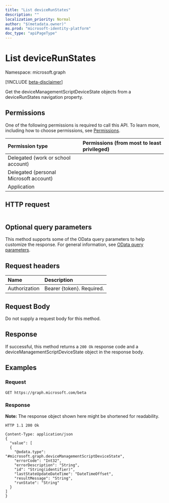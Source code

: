 ```yaml
---
title: "List deviceRunStates"
description: ""
localization_priority: Normal
author: "$(metadata.owner)"
ms.prod: "microsoft-identity-platform"
doc_type: "apiPageType"
---
```


# List deviceRunStates

Namespace: microsoft.graph

[!INCLUDE [beta-disclaimer](../../includes/beta-disclaimer.md)]

Get the deviceManagementScriptDeviceState objects from a deviceRunStates navigation property.

## Permissions

One of the following permissions is required to call this API. To learn more, including how to choose permissions, see [Permissions](/graph/permissions-reference).

| Permission type                        | Permissions (from most to least privileged) |
| :------------------------------------- | :------------------------------------------ |
| Delegated (work or school account)     |                                             |
| Delegated (personal Microsoft account) |                                             |
| Application                            |                                             |

## HTTP request

<!-- {
  "blockType": "ignored"
}
-->

```http

```

## Optional query parameters

This method supports some of the OData query parameters to help customize the response. For general information, see [OData query parameters](/graph/query-parameters).

## Request headers

| Name          | Description               |
| :------------ | :------------------------ |
| Authorization | Bearer {token}. Required. |

## Request Body

<!-- Actions and Functions -->

<!-- CRUD Methods -->

Do not supply a request body for this method.

## Response

If successful, this method returns a `200 Ok` response code and a deviceManagementScriptDeviceState object in the response body.

## Examples

### Request

<!-- {
  "blockType": "request",
  "name": "list_devicerunstates"
}
-->

```http
GET https://graph.microsoft.com/beta

```

### Response

**Note:** The response object shown here might be shortened for readability.

<!-- {
  "blockType": "response",
  "truncated": true,
  "@odata.type": "$(this.ReturnTypeFullName)"
}
-->

```http
HTTP 1.1 200 Ok

Content-Type: application/json
{
  "value": [
  {
    "@odata.type": "#microsoft.graph.deviceManagementScriptDeviceState",
    "errorCode": "Int32",
    "errorDescription": "String",
    "id": "String(identifier)",
    "lastStateUpdateDateTime": "DateTimeOffset",
    "resultMessage": "String",
    "runState": "String"
  }
]
}

```
